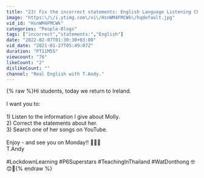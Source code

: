 ```yaml
---
title: "23) Fix the incorrect statements: English Language Listening Challenge"
image: "https:\/\/i.ytimg.com\/vi\/HsnWM4FMCWk\/hqdefault.jpg"
vid_id: "HsnWM4FMCWk"
categories: "People-Blogs"
tags: ["incorrect","statements:","English"]
date: "2022-02-07T01:30:30+03:00"
vid_date: "2021-01-27T05:49:07Z"
duration: "PT11M5S"
viewcount: "76"
likeCount: "2"
dislikeCount: ""
channel: "Real English with T.Andy."
---
```

{% raw %}Hi students, today we return to Ireland. <br /><br />I want you to:<br /><br />1) Listen to the information I give about Molly.<br />2) Correct the statements about her. <br />3) Search one of her songs on YouTube. <br /><br />Enjoy - and see you on Monday!! 💃💃💃<br />T.Andy <br /><br />#LockdownLearning #P6Superstars #TeachingInThailand #WatDonthong 🤓😊🙏{% endraw %}
